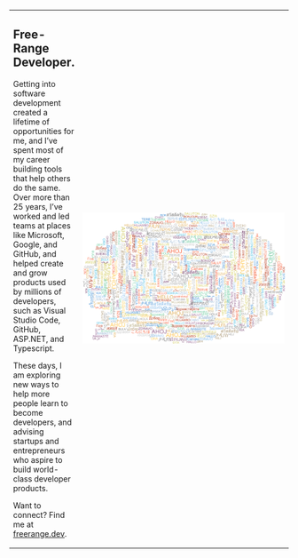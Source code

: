 <table>
<tr>
<td>
<h2>Free-Range Developer.</h2>
<p>Getting into software development created a lifetime of opportunities for me, and I’ve spent most of my career building tools that help others do the same. Over more than 25 years, I’ve worked and led teams at places like Microsoft, Google, and GitHub, and helped create and grow products used by millions of developers, such as Visual Studio Code, GitHub, ASP.NET, and Typescript.</p>
<p>These days, I am exploring new ways to help more people learn to become developers, and advising startups and entrepreneurs who aspire to build world-class developer products.</p> 
<p>Want to connect? Find me at <a href="https://freerange.dev">freerange.dev</a>.</p>
</td>
<td width="500"><img src="hello.png" alt="Hello!" width="500"/></td>
</tr>
</table>
